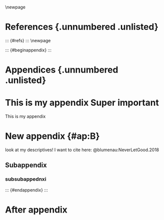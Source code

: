 \newpage

# References {.unnumbered .unlisted}
::: {#refs}
:::
\newpage



::: {#beginappendix}
:::
# Appendices {.unnumbered .unlisted}

# This is my appendix Super important 
This is my appendix


# New appendix {#ap:B}

look at my descriptives! I want to cite here:  @blumenau:NeverLetGood.2018

## Subappendix

### subsubappednxi
::: {#endappendix}
:::

# After appendix
